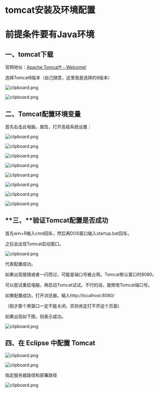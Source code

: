 ﻿# **tomcat安装及环境配置**

# 前提条件要有Java环境

## **一、tomcat下载**

官网地址：[Apache Tomcat® - Welcome!](https://tomcat.apache.org/)

选择Tomcat8版本（自己随意，这里我是选择的8版本）

![clipboard.png](https://gitee.com/ChnpngWang/typora-image/raw/master/assets/Java/030.jpg)

![clipboard.png](https://gitee.com/ChnpngWang/typora-image/raw/master/assets/Java/031.jpg)

## 二、Tomcat配置环境变量

首先右击此电脑，属性，打开高级系统设置：

![clipboard.png](https://gitee.com/ChnpngWang/typora-image/raw/master/assets/Java/014.png)

![clipboard.png](https://gitee.com/ChnpngWang/typora-image/raw/master/assets/Java/015.png)

![clipboard.png](https://gitee.com/ChnpngWang/typora-image/raw/master/assets/Java/016.png)

![clipboard.png](https://gitee.com/ChnpngWang/typora-image/raw/master/assets/Java/034.jpg)

![clipboard.png](https://gitee.com/ChnpngWang/typora-image/raw/master/assets/Java/035.jpg)

![clipboard.png](https://gitee.com/ChnpngWang/typora-image/raw/master/assets/Java/036.jpg)

![clipboard.png](https://gitee.com/ChnpngWang/typora-image/raw/master/assets/Java/037.jpg)

![clipboard.png](https://gitee.com/ChnpngWang/typora-image/raw/master/assets/Java/038.jpg)

## **三、**验证Tomcat配置是否成功

首先win+R输入cmd回车，然后再DOS窗口输入startup.bat回车。

之后会出现Tomcat启动窗口。

![clipboard.png](https://gitee.com/ChnpngWang/typora-image/raw/master/assets/Java/039.jpg)

代表配置成功。

如果出现报错或者一闪而过，可能是端口号被占用。Tomcat默认窗口时8080。

可以尝试重启电脑，再启动Tomcat试试。不行的话，就修改Tomcat端口号。

如果配置成功，打开浏览器，输入http://localhost:8080/

（刚才那个黑窗口一定不能关闭，否则肯定打不开这个页面）

如果出现如下图，则表示成功。

![clipboard.png](https://gitee.com/ChnpngWang/typora-image/raw/master/assets/Java/040.jpg)

## 四、在 Eclipse 中配置 Tomcat

![clipboard.png](https://gitee.com/ChnpngWang/typora-image/raw/master/assets/Java/041.jpg)

![clipboard.png](https://gitee.com/ChnpngWang/typora-image/raw/master/assets/Java/042.jpg)

指定服务器路径和部署路径

![clipboard.png](https://gitee.com/ChnpngWang/typora-image/raw/master/assets/Java/043.jpg)

